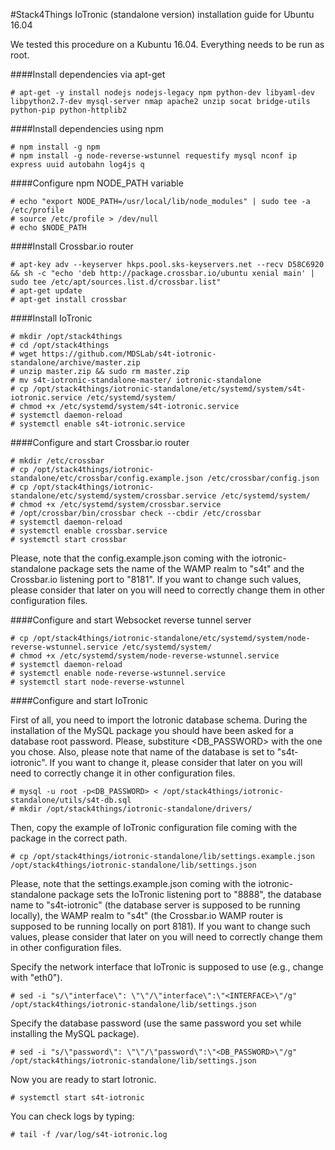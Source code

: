 #Stack4Things IoTronic (standalone version) installation guide for Ubuntu 16.04

We tested this procedure on a Kubuntu 16.04. Everything needs to be run as root.

####Install dependencies via apt-get

```
# apt-get -y install nodejs nodejs-legacy npm python-dev libyaml-dev libpython2.7-dev mysql-server nmap apache2 unzip socat bridge-utils python-pip python-httplib2
```

####Install dependencies using npm

```
# npm install -g npm
# npm install -g node-reverse-wstunnel requestify mysql nconf ip express uuid autobahn log4js q
```

####Configure npm NODE_PATH variable

```
# echo "export NODE_PATH=/usr/local/lib/node_modules" | sudo tee -a /etc/profile
# source /etc/profile > /dev/null
# echo $NODE_PATH
```

####Install Crossbar.io router

```
# apt-key adv --keyserver hkps.pool.sks-keyservers.net --recv D58C6920 && sh -c "echo 'deb http://package.crossbar.io/ubuntu xenial main' | sudo tee /etc/apt/sources.list.d/crossbar.list"
# apt-get update
# apt-get install crossbar
```

####Install IoTronic

```
# mkdir /opt/stack4things
# cd /opt/stack4things
# wget https://github.com/MDSLab/s4t-iotronic-standalone/archive/master.zip
# unzip master.zip && sudo rm master.zip
# mv s4t-iotronic-standalone-master/ iotronic-standalone
# cp /opt/stack4things/iotronic-standalone/etc/systemd/system/s4t-iotronic.service /etc/systemd/system/
# chmod +x /etc/systemd/system/s4t-iotronic.service
# systemctl daemon-reload
# systemctl enable s4t-iotronic.service
```

####Configure and start Crossbar.io router

```
# mkdir /etc/crossbar
# cp /opt/stack4things/iotronic-standalone/etc/crossbar/config.example.json /etc/crossbar/config.json
# cp /opt/stack4things/iotronic-standalone/etc/systemd/system/crossbar.service /etc/systemd/system/
# chmod +x /etc/systemd/system/crossbar.service
# /opt/crossbar/bin/crossbar check --cbdir /etc/crossbar
# systemctl daemon-reload
# systemctl enable crossbar.service
# systemctl start crossbar
```
Please, note that the config.example.json coming with the iotronic-standalone package sets the name of the WAMP realm to "s4t" and the Crossbar.io listening port to "8181". If you want to change such values, please consider that later on you will need to correctly change them in other configuration files. 

####Configure and start Websocket reverse tunnel server

```
# cp /opt/stack4things/iotronic-standalone/etc/systemd/system/node-reverse-wstunnel.service /etc/systemd/system/
# chmod +x /etc/systemd/system/node-reverse-wstunnel.service
# systemctl daemon-reload
# systemctl enable node-reverse-wstunnel.service
# systemctl start node-reverse-wstunnel
```

####Configure and start IoTronic

First of all, you need to import the Iotronic database schema. During the installation of the MySQL package you should have been asked for a database root password. Please, substiture <DB_PASSWORD> with the one you chose. Also, please note that name of the database is set to "s4t-iotronic". If you want to change it, please consider that later on you will need to correctly change it in other configuration files.

```
# mysql -u root -p<DB_PASSWORD> < /opt/stack4things/iotronic-standalone/utils/s4t-db.sql
# mkdir /opt/stack4things/iotronic-standalone/drivers/
```

Then, copy the example of IoTronic configuration file coming with the package in the correct path. 
```
# cp /opt/stack4things/iotronic-standalone/lib/settings.example.json /opt/stack4things/iotronic-standalone/lib/settings.json
``` 
Please, note that the settings.example.json coming with the iotronic-standalone package sets the IoTronic listening port to "8888", the database name to "s4t-iotronic" (the database server is supposed to be running locally), the WAMP realm to "s4t" (the Crossbar.io WAMP router is supposed to be running locally on port 8181). If you want to change such values, please consider that later on you will need to correctly change them in other configuration files. 

Specify the network interface that IoTronic is supposed to use (e.g., change <INTERFACE> with "eth0").
```
# sed -i "s/\"interface\": \"\"/\"interface\":\"<INTERFACE>\"/g" /opt/stack4things/iotronic-standalone/lib/settings.json
```

Specify the database password (use the same password you set while installing the MySQL package).
```
# sed -i "s/\"password\": \"\"/\"password\":\"<DB_PASSWORD>\"/g" /opt/stack4things/iotronic-standalone/lib/settings.json
```

Now you are ready to start Iotronic.
```
# systemctl start s4t-iotronic
```

You can check logs by typing:
```
# tail -f /var/log/s4t-iotronic.log
```
